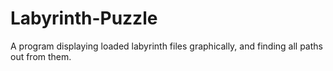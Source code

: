 # Labyrinth-Puzzle
A program displaying loaded labyrinth files graphically, and finding all paths out from them.
